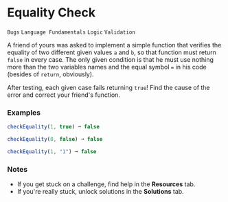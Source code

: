 # Equality Check

`Bugs` `Language Fundamentals` `Logic` `Validation`

A friend of yours was asked to implement a simple function that verifies the equality of two different given values `a` and `b`, so that function must return `false` in every case. The only given condition is that he must use nothing more than the two variables names and the equal symbol `=` in his code (besides of `return`, obviously).

After testing, each given case fails returning `true`! Find the cause of the error and correct your friend's function.

### Examples

```js
checkEquality(1, true) ➞ false

checkEquality(0, false) ➞ false

checkEquality(1, "1") ➞ false
```

### Notes

- If you get stuck on a challenge, find help in the **Resources** tab.
- If you're really stuck, unlock solutions in the **Solutions** tab.
